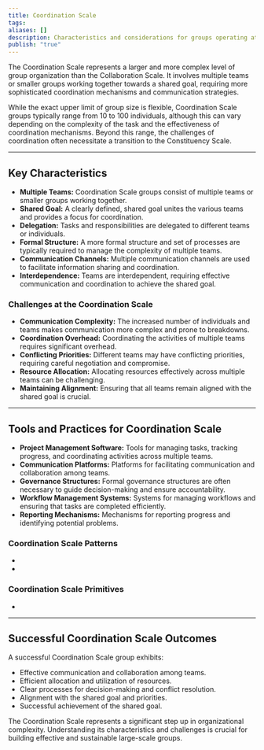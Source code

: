 ```yaml
---
title: Coordination Scale
tags: 
aliases: []
description: Characteristics and considerations for groups operating at the Coordination Scale
publish: "true"
---
```


The Coordination Scale represents a larger and more complex level of group organization than the Collaboration Scale.  It involves multiple teams or smaller groups working together towards a shared goal, requiring more sophisticated coordination mechanisms and communication strategies.  

While the exact upper limit of group size is flexible, Coordination Scale groups typically range from 10 to 100 individuals, although this can vary depending on the complexity of the task and the effectiveness of coordination mechanisms.  Beyond this range, the challenges of coordination often necessitate a transition to the Constituency Scale.

---

## Key Characteristics

* **Multiple Teams:**  Coordination Scale groups consist of multiple teams or smaller groups working together.
* **Shared Goal:**  A clearly defined, shared goal unites the various teams and provides a focus for coordination.
* **Delegation:**  Tasks and responsibilities are delegated to different teams or individuals.
* **Formal Structure:**  A more formal structure and set of processes are typically required to manage the complexity of multiple teams.
* **Communication Channels:**  Multiple communication channels are used to facilitate information sharing and coordination.
* **Interdependence:**  Teams are interdependent, requiring effective communication and coordination to achieve the shared goal.

### Challenges at the Coordination Scale

* **Communication Complexity:**  The increased number of individuals and teams makes communication more complex and prone to breakdowns.
* **Coordination Overhead:**  Coordinating the activities of multiple teams requires significant overhead.
* **Conflicting Priorities:**  Different teams may have conflicting priorities, requiring careful negotiation and compromise.
* **Resource Allocation:**  Allocating resources effectively across multiple teams can be challenging.
* **Maintaining Alignment:**  Ensuring that all teams remain aligned with the shared goal is crucial.

---

## Tools and Practices for Coordination Scale

* **Project Management Software:**  Tools for managing tasks, tracking progress, and coordinating activities across multiple teams.
* **Communication Platforms:**  Platforms for facilitating communication and collaboration among teams.
* **Governance Structures:**  Formal governance structures are often necessary to guide decision-making and ensure accountability.
* **Workflow Management Systems:**  Systems for managing workflows and ensuring that tasks are completed efficiently.
* **Reporting Mechanisms:**  Mechanisms for reporting progress and identifying potential problems.

### Coordination Scale Patterns

<div><ul class="dataview list-view-ul"><li><span></span></li><li><span></span></li></ul></div>

### Coordination Scale Primitives

<div><ul class="dataview list-view-ul"><li><span></span></li></ul></div>

---

## Successful Coordination Scale Outcomes

A successful Coordination Scale group exhibits:

* Effective communication and collaboration among teams.
* Efficient allocation and utilization of resources.
* Clear processes for decision-making and conflict resolution.
* Alignment with the shared goal and priorities.
* Successful achievement of the shared goal.

The Coordination Scale represents a significant step up in organizational complexity.  Understanding its characteristics and challenges is crucial for building effective and sustainable large-scale groups.